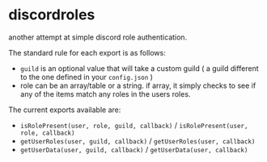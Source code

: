 
# discordroles
another attempt at simple discord role authentication.

The standard rule for each export is as follows: 
 - `guild` is an optional value that will take a custom guild ( a guild different to the one defined in your `config.json` )
 - role can be an array/table or a string. if array, it simply checks to see if any of the items match any roles in the users roles.

The current exports available are:
- `isRolePresent(user, role, guild, callback)` / `isRolePresent(user, role, callback)`
- `getUserRoles(user, guild, callback)` / `getUserRoles(user, callback)`
- `getUserData(user, guild, callback)` / `getUserData(user, callback)`
